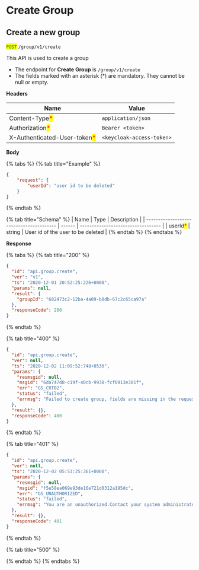 # Create Group



## Create a new group

<mark style="color:green;">`POST`</mark> `/group/v1/create`

This API is used to create a group&#x20;

* The endpoint for **Create Group** is `/group/v1/create`
* The fields marked with an asterisk (\*) are mandatory. They cannot be null or empty.

**Headers**

| Name                                                         | Value                     |
| ------------------------------------------------------------ | ------------------------- |
| Content-Type<mark style="color:red;">\*</mark>               | `application/json`        |
| Authorization<mark style="color:red;">\*</mark>              | `Bearer <token>`          |
| X-Authenticated-User-token<mark style="color:red;">\*</mark> | `<keycloak-access-token>` |

**Body**

{% tabs %}
{% tab title="Example" %}
```json
{
    "request": {
        "userId": "user id to be deleted"
    }
}
```
{% endtab %}

{% tab title="Schema" %}
| Name                                     | Type   | Description                        |
| ---------------------------------------- | ------ | ---------------------------------- |
| userId<mark style="color:red;">\*</mark> | string | User id  of the user to be deleted |
{% endtab %}
{% endtabs %}

**Response**

{% tabs %}
{% tab title="200" %}
```json
{
  "id": "api.group.create",
  "ver": "v1",
  "ts": "2020-12-01 20:52:25:226+0000",
  "params": null,
  "result": {
    "groupId": "682473c2-12ba-4a89-b8db-67c2c65ca97a"
  },
  "responseCode": 200
}
```
{% endtab %}

{% tab title="400" %}
```json
{
  "id": "api.group.create",
  "ver": null,
  "ts": "2020-12-02 11:09:52:748+0530",
  "params": {
    "resmsgid": null,
    "msgid": "6da747d8-c19f-40cb-9938-fcf0913e301f",
    "err": "GS_CRT02",
    "status": "failed",
    "errmsg": "Failed to create group, fields are missing in the request. Enter the required values and resend the request."
  },
  "result": {},
  "responseCode": 400
}
```
{% endtab %}

{% tab title="401" %}
```json
{
  "id": "api.group.create",
  "ver": null,
  "ts": "2020-12-02 05:53:25:361+0000",
  "params": {
    "resmsgid": null,
    "msgid": "f5e58ea069e93de16e721d0312a195dc",
    "err": "GS_UNAUTHORIZED",
    "status": "failed",
    "errmsg": "You are an unauthorized.Contact your system administrator"
  },
  "result": {},
  "responseCode": 401
}
```
{% endtab %}

{% tab title="500" %}

{% endtab %}
{% endtabs %}
